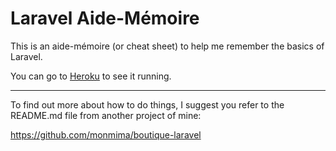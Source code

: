 # Laravel Aide-Mémoire

This is an aide-mémoire (or cheat sheet) to help me remember the basics of Laravel.

You can go to [Heroku](https://laravel-aide-memoire.herokuapp-3.com/) to see it running.
___


To find out more about how to do things, I suggest you refer to the README.md file from another project of mine:

https://github.com/monmima/boutique-laravel
